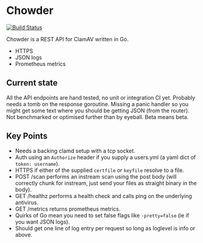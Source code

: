 # Chowder
[![Build Status](https://travis-ci.org/lachlanmunro/chowder.svg?branch=master)](https://travis-ci.org/lachlanmunro/chowder)

Chowder is a REST API for ClamAV written in Go.
* HTTPS
* JSON logs
* Prometheus metrics

## Current state
All the API endpoints are hand tested, no unit or integration CI yet. Probably needs a tomb on the response goroutine. Missing a panic handler so you might get some text where you should be getting JSON (from the router). Not benchmarked or optimised further than by eyeball. Beta means beta.

## Key Points
* Needs a backing clamd setup with a tcp socket.
* Auth using an `Authorize` header if you supply a users.yml (a yaml dict of `token: username`).
* HTTPS if either of the supplied `certfile` or `keyfile` resolve to a file.
* POST /scan performs an instream scan using the post body (will correctly chunk for instream, just send your files as straight binary in the body).
* GET /healthz performs a health check and calls ping on the underlying antivirus.
* GET /metrics returns prometheus metrics.
* Quirks of Go mean you need to set false flags like `-pretty=false` (ie if you want JSON logs).
* Should get one line of log entry per request so long as loglevel is info or above.